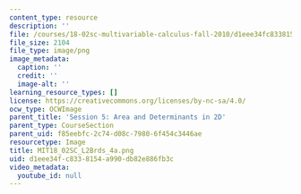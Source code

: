 ```yaml
---
content_type: resource
description: ''
file: /courses/18-02sc-multivariable-calculus-fall-2010/d1eee34fc8338154a990db82e886fb3c_MIT18_02SC_L2Brds_4a.png
file_size: 2104
file_type: image/png
image_metadata:
  caption: ''
  credit: ''
  image-alt: ''
learning_resource_types: []
license: https://creativecommons.org/licenses/by-nc-sa/4.0/
ocw_type: OCWImage
parent_title: 'Session 5: Area and Determinants in 2D'
parent_type: CourseSection
parent_uid: f85eebfc-2c74-d08c-7980-6f454c3446ae
resourcetype: Image
title: MIT18_02SC_L2Brds_4a.png
uid: d1eee34f-c833-8154-a990-db82e886fb3c
video_metadata:
  youtube_id: null
---
```

